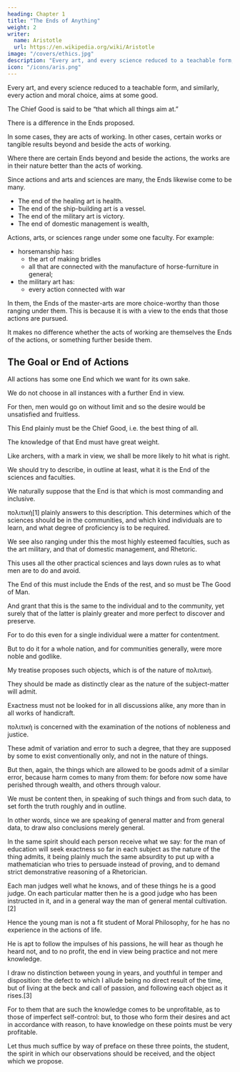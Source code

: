 ```yaml
---
heading: Chapter 1
title: "The Ends of Anything"
weight: 2
writer:
  name: Aristotle
  url: https://en.wikipedia.org/wiki/Aristotle
image: "/covers/ethics.jpg"
description: "Every art, and every science reduced to a teachable form, and similarly, every action and moral choice, aims at some good"
icon: "/icons/aris.png"
---
```



Every art, and every science reduced to a teachable form, and similarly, every action and moral choice, aims at some good.

 <!-- for which reason a common and by no means a bad description of  -->

The Chief Good is said to be “that which all things aim at.”

There is a difference in the Ends proposed.

In some cases, they are acts of working. In other cases, certain works or tangible results beyond and beside the acts of working.

Where there are certain Ends beyond and beside the actions, the works are in their nature better than the acts of working. 

Since actions and arts and sciences are many, the Ends likewise come to be many.

- The end of the healing art is health.
- The end of the ship-building art is a vessel.
- The end of the military art is victory.
- The end of domestic management is wealth,

<!-- ; are respectively the Ends. -->

Actions, arts, or sciences range under some one faculty. For example:
- horsemanship has:
  - the art of making bridles
  - all that are connected with the manufacture of horse-furniture in general; 
- the military art has:
  - every action connected with war

<!-- , under ; and in the same way others under others), in all such,  -->
In them, the Ends of the master-arts are more choice-worthy than those ranging under them. This is because it is with a view to the ends that those actions are pursued.

It makes no difference whether the acts of working are themselves the Ends of the actions, or something further beside them.

<!-- , as is the case in the arts and sciences we have been just speaking of.) -->


## The Goal or End of Actions

All actions has some one End which we want for its own sake.

<!-- , and with a view to which we desire everything else; and  -->

We do not choose in all instances with a further End in view.

For then, men would go on without limit and so the desire would be unsatisfied and fruitless.

This End plainly must be the Chief Good, i.e. the best thing of all.

<!-- Surely then, even with reference to actual life and conduct,  -->

The knowledge of that End must have great weight.

Like archers, with a mark in view, we shall be more likely to hit what is right. 

We should try to describe, in outline at least, what it is the End of the sciences and faculties.

We naturally suppose that the End is that which is most commanding and inclusive.

πολιτικὴ[1] plainly answers to this description. This  determines which of the sciences should be in the communities, and which kind individuals are to learn, and what degree of proficiency is to be required.

We see also ranging under this the most highly esteemed faculties, such as the art military, and that of domestic management, and Rhetoric.

This uses all the other practical sciences and lays down rules as to what men are to do and avoid.

The End of this must include the Ends of the rest, and so must be The Good of Man. 

And grant that this is the same to the individual and to the community, yet surely that of the latter is plainly greater and more perfect to discover and preserve. 

For to do this even for a single individual were a matter for contentment. 

But to do it for a whole nation, and for communities generally, were more noble and godlike.

My treatise proposes such objects, which is of the nature of πολιτικὴ.
 
They should be made as distinctly clear as the nature of the subject-matter will admit.

Exactness must not be looked for in all discussions alike, any more than in all works of handicraft. 

πολιτικὴ is concerned with the examination of the notions of nobleness and justice. 

These admit of variation and error to such a degree, that they are supposed by some to exist conventionally only, and not in the nature of things.

But then, again, the things which are allowed to be goods admit of a similar error, because harm comes to many from them: for before now some have perished through wealth, and others through valour.

We must be content then, in speaking of such things and from such data, to set forth the truth roughly and in outline.

In other words, since we are speaking of general matter and from general data, to draw also conclusions merely general. 

In the same spirit should each person receive what we say: for the man of education will seek exactness so far in each subject as the nature of the thing admits, it being plainly much the same absurdity to put up with a mathematician who tries to persuade instead of proving, and to demand strict demonstrative reasoning of a Rhetorician.

Each man judges well what he knows, and of these things he is a good judge. On each particular matter then he is a good judge who has been instructed in it, and in a general way the man of general mental cultivation.[2]

Hence the young man is not a fit student of Moral Philosophy, for he has no experience in the actions of life.

<!-- , while all that is said presupposes and is concerned with these: and in the next place, since  -->

He is apt to follow the impulses of his passions, he will hear as though he heard not, and to no profit, the end in view being practice and not mere knowledge.

I draw no distinction between young in years, and youthful in temper and disposition: the defect to which I allude being no direct result of the time, but of living at the beck and call of passion, and following each object as it rises.[3] 

For to them that are such the knowledge comes to be unprofitable, as to those of imperfect self-control: but, to those who form their desires and act in accordance with reason, to have knowledge on these points must be very profitable.

Let thus much suffice by way of preface on these three points, the student, the spirit in which our observations should be received, and the object which we propose.
